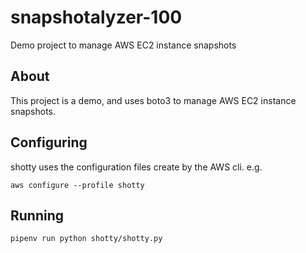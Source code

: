 # snapshotalyzer-100
Demo project to manage AWS EC2 instance snapshots

## About

This project is a demo, and uses boto3 to manage AWS EC2 instance snapshots.

## Configuring

shotty uses the configuration files create by the AWS cli. e.g.

`aws configure --profile shotty`

## Running

`pipenv run python shotty/shotty.py`

